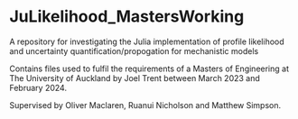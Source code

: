 # JuLikelihood_MastersWorking
A repository for investigating the Julia implementation of profile likelihood and uncertainty quantification/propogation for mechanistic models

Contains files used to fulfil the requirements of a Masters of Engineering at The University of Auckland by Joel Trent between March 2023 and February 2024.

Supervised by Oliver Maclaren, Ruanui Nicholson and Matthew Simpson.
